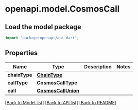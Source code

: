 # openapi.model.CosmosCall

## Load the model package
```dart
import 'package:openapi/api.dart';
```

## Properties
Name | Type | Description | Notes
------------ | ------------- | ------------- | -------------
**chainType** | [**ChainType**](ChainType.md) |  | 
**callType** | [**CosmosCallType**](CosmosCallType.md) |  | 
**call** | [**CosmosCallUnion**](CosmosCallUnion.md) |  | 

[[Back to Model list]](../README.md#documentation-for-models) [[Back to API list]](../README.md#documentation-for-api-endpoints) [[Back to README]](../README.md)


